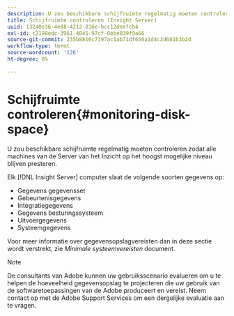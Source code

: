 ```yaml
---
description: U zou beschikbare schijfruimte regelmatig moeten controleren zodat alle machines van de Server van het Inzicht op het hoogst mogelijke niveau blijven presteren.
title: Schijfruimte controleren (Insight Server)
uuid: 13248e36-4e88-4212-816e-bcc12deefcb4
exl-id: c2198edc-3961-4845-97cf-0ebe039f9a66
source-git-commit: 235b8816c7397ac1ab71df650a1d4c2d681b3b2d
workflow-type: tm+mt
source-wordcount: '126'
ht-degree: 0%

---
```


# Schijfruimte controleren{#monitoring-disk-space}

U zou beschikbare schijfruimte regelmatig moeten controleren zodat alle machines van de Server van het Inzicht op het hoogst mogelijke niveau blijven presteren.

Elk [!DNL Insight Server] computer slaat de volgende soorten gegevens op:

* Gegevens gegevensset
* Gebeurtenisgegevens
* Integratiegegevens
* Gegevens besturingssysteem
* Uitvoergegevens
* Systeemgegevens

Voor meer informatie over gegevensopslagvereisten dan in deze sectie wordt verstrekt, zie *Minimale systeemvereisten* document.

>[!NOTE]
>
>De consultants van Adobe kunnen uw gebruiksscenario evalueren om u te helpen de hoeveelheid gegevensopslag te projecteren die uw gebruik van de softwaretoepassingen van de Adobe produceert en vereist. Neem contact op met de Adobe Support Services om een dergelijke evaluatie aan te vragen.
